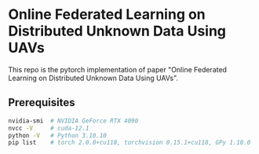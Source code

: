 # Online Federated Learning on Distributed Unknown Data Using UAVs
This repo is the pytorch implementation of paper "Online Federated Learning on Distributed Unknown Data Using UAVs".

## Prerequisites

```bash
nvidia-smi	# NVIDIA GeForce RTX 4090
nvcc -V 	# cuda-12.1
python -V	# Python 3.10.10
pip list	# torch 2.0.0+cu118, torchvision 0.15.1+cu118, GPy 1.10.0

```





```dwdwd
```

